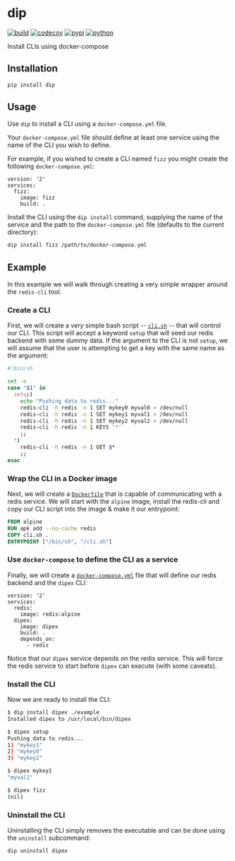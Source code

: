 # dip

[![build](https://travis-ci.org/amancevice/dip.svg?branch=master)](https://travis-ci.org/amancevice/dip)
[![codecov](https://codecov.io/gh/amancevice/dip/branch/master/graph/badge.svg)](https://codecov.io/gh/amancevice/dip)
[![pypi](https://badge.fury.io/py/dip.svg)](https://badge.fury.io/py/dip)
[![python](https://img.shields.io/badge/python-2.7--3.5-blue.svg)](https://img.shields.io/badge/python-2.7--3.5-blue.svg)


Install CLIs using docker-compose

## Installation

```bash
pip install dip
```

## Usage

Use `dip` to install a CLI using a `docker-compose.yml` file.

Your `docker-compose.yml` file should define at least one service using the name of the CLI you wish to define.

For example, if you wished to create a CLI named `fizz` you might create the following `docker-compose.yml`:

```
version: '2'
services:
  fizz:
    image: fizz
    build: .
```

Install the CLI using the `dip install` command, supplying the name of the service and the path to the `docker-compose.yml` file (defaults to the current directory):

```bash
dip install fizz /path/to/docker-compose.yml
```

## Example

In this example we will walk through creating a very simple wrapper around the `redis-cli` tool.


### Create a CLI

First, we will create a *very* simple bash script -- [`cli.sh`](./example/cli.sh) -- that will control our CLI. This script will accept a keyword `setup` that will seed our redis backend with some dummy data. If the argument to the CLI is not `setup`, we will assume that the user is attempting to get a key with the same name as the argument:

```bash
#!bin/sh

set -e
case "$1" in
  setup)
    echo "Pushing data to redis..."
    redis-cli -h redis -n 1 SET mykey0 myval0 > /dev/null
    redis-cli -h redis -n 1 SET mykey1 myval1 > /dev/null
    redis-cli -h redis -n 1 SET mykey2 myval2 > /dev/null
    redis-cli -h redis -n 1 KEYS '*'
    ;;
  *)
    redis-cli -h redis -n 1 GET $*
    ;;
esac
```

### Wrap the CLI in a Docker image

Next, we will create a [`Dockerfile`](./example/Dockerfile) that is capable of communicating with a redis service. We will start with the `alpine` image, install the redis-cli and copy our CLI script into the image & make it our entrypoint:

```Dockerfile
FROM alpine
RUN apk add --no-cache redis
COPY cli.sh .
ENTRYPOINT ["/bin/sh", "/cli.sh"]
```

### Use `docker-compose` to define the CLI as a service

Finally, we will create a [`docker-compose.yml`](./example/docker-compose.yml) file that will define our redis backend and the `dipex` CLI:

```
version: '2'
services:
  redis:
    image: redis:alpine
  dipex:
    image: dipex
    build: .
    depends_on:
      - redis
```

Notice that our `dipex` service depends on the redis service. This will force the redis service to start before `dipex` can execute (with some caveats).

### Install the CLI

Now we are ready to install the CLI:

```bash
$ dip install dipex ./example
Installed dipex to /usr/local/bin/dipex

$ dipex setup
Pushing data to redis...
1) "mykey1"
2) "mykey0"
3) "mykey2"

$ dipex mykey1
"myval1"

$ dipex fizz
(nil)
```

### Uninstall the CLI

Uninstalling the CLI simply removes the executable and can be done using the `uninstall` subcommand:

```bash
dip uninstall dipex
```
